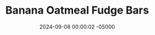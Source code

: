 ---
layout: post
title:  "Banana Oatmeal Fudge Bars"
date:   2024-09-08 00:00:02 -05000
categories: 
- Recipes
- Healthier Dessert
permalink: /recipes/oatmeal-fudge-bars
image: /assets/Food/Healthier Dessert/Oatmeal Fudge/of-cover.jpg
ing: oatmealfudge-ing
facts: oatmealfudge-facts
section1: Crust
start2: Natural peanut butter
section2: Fudge
start3: 
section3: 
start4: 
section4: 
start5: 
section5: 
Prep: 20
Rest: 120
Cook: 
Source1: https://youtu.be/o4vgaYlbIMA?si=lMpe0jXPmAm97xlV
Source2:
whisk: https://s.samsungfood.com/00tlk
tags: 
- oats
- oatmeal
- quick oats
- rolled oats
- peanut butter
- nut butter
- natural peanut butter
- fudge
- cocoa powder
- chocolate
- coconut oil
- extra virgin coconut oil
- banana
- mashed banana
- pb2
- powdered peanut butter
- pbfit
- honey
- maple syrup
Description: These oatmeal fudge bars combine together the delicious internet healthy dessert ingredients - bananas, chocolate, peanut butter, and oats. They can be totally added sugar free if you use sugar free chocolate chips, but here I've decided to make a homemade honey sweetened chocolate for the fudge filling instead. The bottom crust and crumble topping have a delicious banana peanut butter flavor, and the fudge is rich, chocolatey, and full of delicious peanut buttery goodness
Instructions: 
- In a bowl, combine together the crust/crumble ingredients - mashed banana, honey, vanilla, PB2, and quick oats. Mix until well combined<br><br>
- <center><img src="/assets/Food/Healthier Dessert/Oatmeal Fudge/of-oats.jpg" alt="" class="instruction-image"></center><br>

- In another bowl, add the melted coconut oil, cocoa powder, honey, and peanut butter. Mix with a spatula<br><br>
- <center><img src="/assets/Food/Healthier Dessert/Oatmeal Fudge/of-fudge.jpg" alt="" class="instruction-image"></center><br>

- In a lined 8" baking pan, spread 2/3 of the oat mixture. Lightly wet your hands to prevent sticking, and flatten to an even thickness<br><br>
- <center><img src="/assets/Food/Healthier Dessert/Oatmeal Fudge/of-bottom.jpg" alt="" class="instruction-image"></center><br>

- Pour the chocolate peanut butter fudge over the oats and spread evenly<br><br>
- <center><img src="/assets/Food/Healthier Dessert/Oatmeal Fudge/of-middle.jpg" alt="" class="instruction-image"></center><br>

- Crumble the rest of the oat mixture on top, lightly pressing it into the fudge<br><br>
- <center><img src="/assets/Food/Healthier Dessert/Oatmeal Fudge/of-top.jpg" alt="" class="instruction-image"></center><br>

- Refrigerate for at least 2 hours to set before slicing and serving<br><br>
- <center><img src="/assets/Food/Healthier Dessert/Oatmeal Fudge/of-cut.jpg" alt="" class="instruction-image"></center>
---